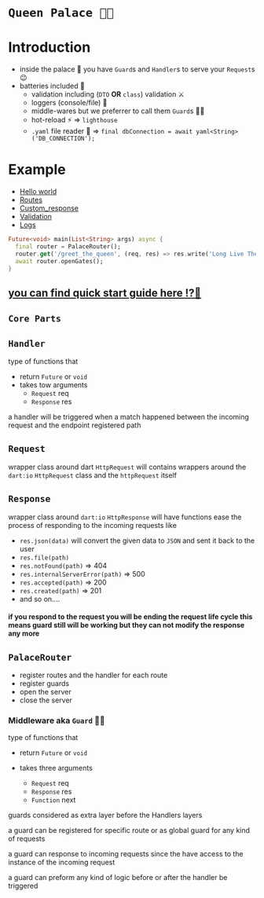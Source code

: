 # **`Queen Palace 🏰👑`**

# Introduction

- inside the palace 🏰 you have `Guard`s and `Handler`s to serve your `Request`s 😉
- batteries included 🔋
  - validation including (`DTO` **OR** `class`) validation ⚔
  - loggers (console/file) 📃
  - middle-wares but we preferrer to call them `Guard`s 💂‍♂️
  - hot-reload ⚡ => `lighthouse`
  - `.yaml` file reader 🍨 => `final dbConnection = await yaml<String>('DB_CONNECTION');`

# Example

- [Hello world]()
- [Routes]()
- [Custom_response]()
- [Validation]()
- [Logs]()

```dart
Future<void> main(List<String> args) async {
  final router = PalaceRouter();
  router.get('/greet_the_queen', (req, res) => res.write('Long Live The Queen'));
  await router.openGates();
}
```

## [you can find quick start guide here ⁉📇](https://maxzod.github.io/palace/)

## **`Core Parts`**

## **`Handler`**

type of functions that

- return `Future` or `void`
- takes tow arguments
  - `Request` req
  - `Response` res

a handler will be triggered when a match happened between the incoming request and the endpoint registered path

## `Request`

wrapper class around dart `HttpRequest`
will contains wrappers around the `dart:io` `HttpRequest` class and the `httpRequest` itself

## `Response`

wrapper class around `dart:io` `HttpResponse`
will have functions ease the process of responding to the incoming requests
like

- `res.json(data)` will convert the given data to `JSON` and sent it back to the user
- `res.file(path)`
- `res.notFound(path)` => 404
- `res.internalServerError(path)` => 500
- `res.accepted(path)` => 200
- `res.created(path)` => 201
- and so on....

#### **if you respond to the request you will be ending the request life cycle this means guard still will be working but they can not modify the response any more**

## `PalaceRouter`

- register routes and the handler for each route
- register guards
- open the server
- close the server

### Middleware aka **`Guard`** 💂‍♂️

type of functions that

- return `Future` or `void`
- takes three arguments

  - `Request` req
  - `Response` res
  - `Function` next

guards considered as extra layer before the Handlers layers

a guard can be registered for specific route or as global guard for any kind of requests

a guard can response to incoming requests since the have access to the instance of the incoming request

a guard can preform any kind of logic before or after the handler be triggered
